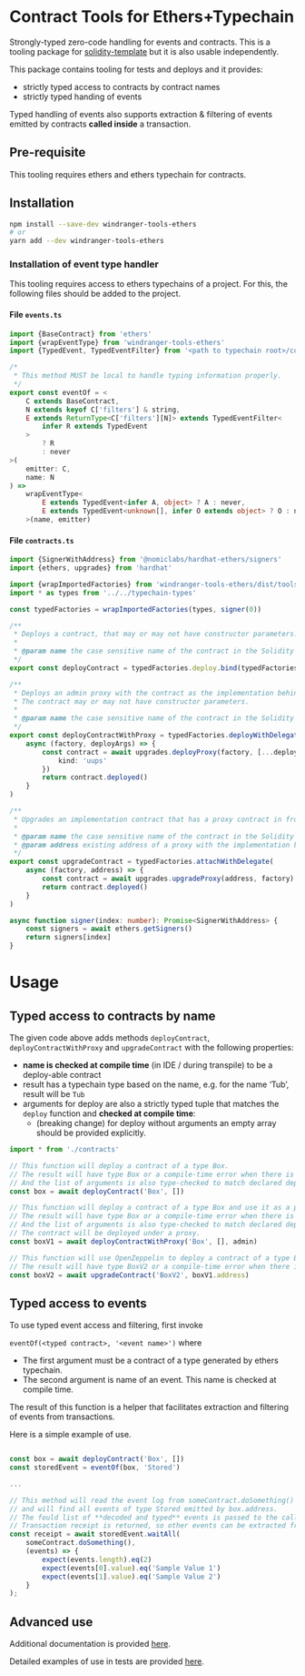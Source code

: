 # Contract Tools for Ethers+Typechain 

Strongly-typed zero-code handling for events and contracts.
This is a tooling package for [solidity-template](https://github.com/windranger-io/windranger-solidity-template) but it is also usable independently.

This package contains tooling for tests and deploys and it provides:
* strictly typed access to contracts by contract names
* strictly typed handing of events

Typed handling of events also supports extraction & filtering of events emitted by contracts **called inside** a transaction.

## Pre-requisite

This tooling requires ethers and ethers typechain for contracts.

## Installation


```bash
npm install --save-dev windranger-tools-ethers
# or
yarn add --dev windranger-tools-ethers
```


### Installation of event type handler

This tooling requires access to ethers typechains of a project. For this, the following files should be added to the project.

#### File `events.ts`

```typescript
import {BaseContract} from 'ethers'
import {wrapEventType} from 'windranger-tools-ethers'
import {TypedEvent, TypedEventFilter} from '<path to typechain root>/common'

/*
 * This method MUST be local to handle typing information properly.
 */
export const eventOf = <
    C extends BaseContract,
    N extends keyof C['filters'] & string,
    E extends ReturnType<C['filters'][N]> extends TypedEventFilter<
        infer R extends TypedEvent
    >
        ? R
        : never
>(
    emitter: C,
    name: N
) =>
    wrapEventType<
        E extends TypedEvent<infer A, object> ? A : never,
        E extends TypedEvent<unknown[], infer O extends object> ? O : never
    >(name, emitter)


```

#### File `contracts.ts`

```typescript
import {SignerWithAddress} from '@nomiclabs/hardhat-ethers/signers'
import {ethers, upgrades} from 'hardhat'

import {wrapImportedFactories} from 'windranger-tools-ethers/dist/tools/contract-wrappers'
import * as types from '../../typechain-types'

const typedFactories = wrapImportedFactories(types, signer(0))

/**
 * Deploys a contract, that may or may not have constructor parameters.
 *
 * @param name the case sensitive name of the contract in the Solidity file.
 */
export const deployContract = typedFactories.deploy.bind(typedFactories)

/**
 * Deploys an admin proxy with the contract as the implementation behind.
 * The contract may or may not have constructor parameters.
 *
 * @param name the case sensitive name of the contract in the Solidity file.
 */
export const deployContractWithProxy = typedFactories.deployWithDelegate(
    async (factory, deployArgs) => {
        const contract = await upgrades.deployProxy(factory, [...deployArgs], {
            kind: 'uups'
        })
        return contract.deployed()
    }
)

/**
 * Upgrades an implementation contract that has a proxy contract in front.
 *
 * @param name the case sensitive name of the contract in the Solidity file.
 * @param address existing address of a proxy with the implementation behind.
 */
export const upgradeContract = typedFactories.attachWithDelegate(
    async (factory, address) => {
        const contract = await upgrades.upgradeProxy(address, factory)
        return contract.deployed()
    }
)

async function signer(index: number): Promise<SignerWithAddress> {
    const signers = await ethers.getSigners()
    return signers[index]
}
```



# Usage

## Typed access to contracts by name

The given code above adds methods `deployContract`, `deployContractWithProxy` and `upgradeContract` with the following properties:

- **name is checked at compile time** (in IDE / during transpile) to be a deploy-able contract
- result has a typechain type based on the name, e.g. for the name ‘Tub’, result will be `Tub`
- arguments for deploy are also a strictly typed tuple that matches the `deploy` function and **checked at compile time**:
    - (breaking change) for deploy without arguments an empty array should be provided explicitly.


```typescript
import * from './contracts'

// This function will deploy a contract of a type Box.
// The result will have type Box or a compile-time error when there is no such contract.
// And the list of arguments is also type-checked to match declared deploy args.
const box = await deployContract('Box', [])

// This function will deploy a contract of a type Box and use it as a proxy implementation.
// The result will have type Box or a compile-time error when there is no such contract.
// And the list of arguments is also type-checked to match declared deploy args.
// The contract will be deployed under a proxy.
const boxV1 = await deployContractWithProxy('Box', [], admin)

// This function will use OpenZeppelin to deploy a contract of a type BoxV2 and use it as a new implementation for the given proxy.
// The result will have type BoxV2 or a compile-time error when there is no such contract.
const boxV2 = await upgradeContract('BoxV2', boxV1.address)

```

## Typed access to events

To use typed event access and filtering, first invoke 

`eventOf(<typed contract>, '<event name>')` where

* The first argument must be a contract of a type generated by ethers typechain.
* The second argument is name of an event. This name is checked at compile time.

The result of this function is a helper that facilitates extraction and filtering of events from transactions.

Here is a simple example of use.

```typescript

const box = await deployContract('Box', [])
const storedEvent = eventOf(box, 'Stored')

...

// This method will read the event log from someContract.doSomething() transaction
// and will find all events of type Stored emitted by box.address.
// The fould list of **decoded and typed** events is passed to the callback.
// Transaction receipt is returned, so other events can be extracted from the same call.
const receipt = await storedEvent.waitAll(
    someContract.doSomething(), 
    (events) => {
        expect(events.length).eq(2)
        expect(events[0].value).eq('Sample Value 1')
        expect(events[1].value).eq('Sample Value 2')
    }
);

```

## Advanced use

Additional documentation is provided [here](./Events.md).

Detailed examples of use in tests are provided [here](https://github.com/windranger-io/windranger-solidity-template/blob/framework/adv-sizer/test/events.test.ts).
